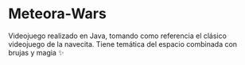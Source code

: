 # Meteora-Wars
Videojuego realizado en Java, tomando como referencia el clásico videojuego de la navecita. Tiene temática del espacio combinada con brujas y magia ✨
